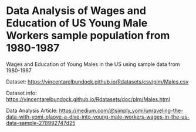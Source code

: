 # Data Analysis of Wages and Education of US Young Male Workers sample population from 1980-1987
Wages and Education of Young Males in the US using sample data from 1980-1987

Dataset: https://vincentarelbundock.github.io/Rdatasets/csv/plm/Males.csv

Dataset info: https://vincentarelbundock.github.io/Rdatasets/doc/plm/Males.html

Data Analysis Article: https://medium.com/@simply_yomi/unraveling-the-data-with-yomi-olaoye-a-dive-into-young-male-workers-wages-in-the-us-data-sample-278992747d25
